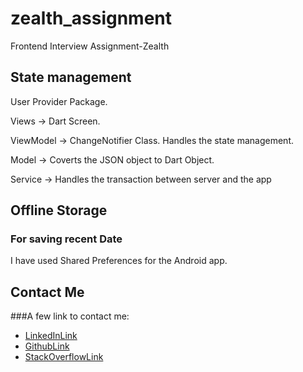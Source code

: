 # zealth_assignment

Frontend Interview Assignment-Zealth

## State management
User Provider Package.

Views -> Dart Screen.

ViewModel -> ChangeNotifier Class. Handles the state management.

Model -> Coverts the JSON object to Dart Object.

Service -> Handles the transaction between server and the app

## Offline Storage

### For saving recent Date
I have used Shared Preferences for the Android app.

## Contact Me
###A few link to contact me:
- [LinkedInLink](https://www.linkedin.com/in/divyanshusahu2207/)
- [GithubLink](https://github.com/d2207-sahu)
- [StackOverflowLink](https://stackoverflow.com/users/13139719/divyanshu-sahu)


